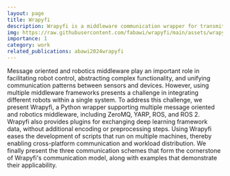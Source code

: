 ```yaml
---
layout: page
title: Wrapyfi
description: Wrapyfi is a middleware communication wrapper for transmitting data across nodes, without altering the operation pipeline of your Python scripts. Wrapyfi introduces a number of helper functions to make middleware integration possible without the need to learn an entire framework, just to parallelize your processes on multiple machines. Wrapyfi supports YARP, ROS, ROS 2, and ZeroMQ.
img: https://raw.githubusercontent.com/fabawi/wrapyfi/main/assets/wrapyfi.png
importance: 1
category: work
related_publications: abawi2024wrapyfi
---
```


Message oriented and robotics middleware play an important role in facilitating robot control, abstracting complex functionality, and unifying communication patterns between sensors and devices. However, using multiple middleware frameworks presents a challenge in integrating different robots within a single system. To address this challenge, we present Wrapyfi, a Python wrapper supporting multiple message oriented and robotics middleware, including ZeroMQ, YARP, ROS, and ROS 2. Wrapyfi also provides plugins for exchanging deep learning framework data, without additional encoding or preprocessing steps. Using Wrapyfi eases the development of scripts that run on multiple machines, thereby enabling cross-platform communication and workload distribution. We finally present the three communication schemes that form the cornerstone of Wrapyfi's communication model, along with examples that demonstrate their applicability.
